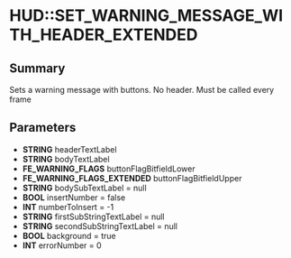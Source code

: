# HUD::SET_WARNING_MESSAGE_WITH_HEADER_EXTENDED

## Summary
Sets a warning message with buttons.   No header.  Must be called every frame

## Parameters
* **STRING** headerTextLabel
* **STRING** bodyTextLabel
* **FE_WARNING_FLAGS** buttonFlagBitfieldLower
* **FE_WARNING_FLAGS_EXTENDED** buttonFlagBitfieldUpper
* **STRING** bodySubTextLabel = null
* **BOOL** insertNumber = false
* **INT** numberToInsert = -1
* **STRING** firstSubStringTextLabel = null
* **STRING** secondSubStringTextLabel = null
* **BOOL** background = true
* **INT** errorNumber = 0
